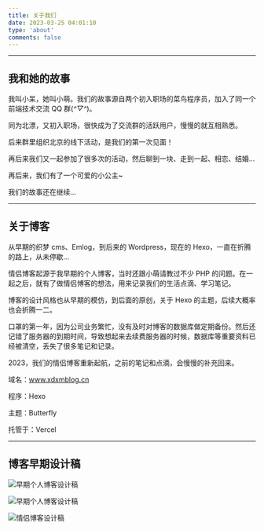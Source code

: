 ```yaml
---
title: 关于我们
date: 2023-03-25 04:01:10
type: 'about'
comments: false
---
```


---

## 我和她的故事

我叫小呆，她叫小萌。我们的故事源自两个初入职场的菜鸟程序员，加入了同一个前端技术交流 QQ 群(_^▽^_)。

同为北漂，又初入职场，很快成为了交流群的活跃用户，慢慢的就互相熟悉。

后来群里组织北京的线下活动，是我们的第一次见面！

再后来我们又一起参加了很多次的活动，然后聊到一块、走到一起、相恋、结婚...

再后来，我们有了一个可爱的小公主~

我们的故事还在继续...

---

## 关于博客

从早期的织梦 cms、Emlog，到后来的 Wordpress，现在的 Hexo，一直在折腾的路上，从未停歇...

情侣博客起源于我早期的个人博客，当时还跟小萌请教过不少 PHP 的问题。在一起之后，就有了做情侣博客的想法，用来记录我们的生活点滴、学习笔记。

博客的设计风格也从早期的模仿，到后面的原创，关于 Hexo 的主题，后续大概率也会折腾一二。

口罩的第一年，因为公司业务繁忙，没有及时对博客的数据库做定期备份。然后还记错了服务器的到期时间，导致想起来去续费服务器的时候，数据库等重要资料已经被清空，丢失了很多笔记和记录。

2023，我们的情侣博客重新起航，之前的笔记和点滴，会慢慢的补充回来。

域名：www.xdxmblog.cn

程序：Hexo

主题：Butterfly

托管于：Vercel

---

## 博客早期设计稿

![早期个人博客设计稿](//img.xdxmblog.cn/images/image-20230326154517914.png)

![早期个人博客设计稿](//img.xdxmblog.cn/images/images_20230326162126.png)

![情侣博客设计稿](//img.xdxmblog.cn/images/images_20230326170257.png)
